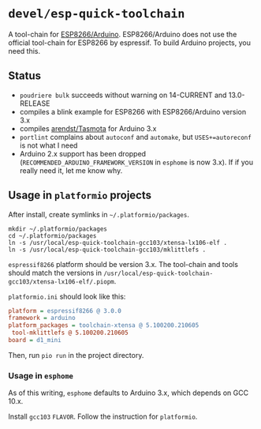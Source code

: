 # `devel/esp-quick-toolchain`

A tool-chain for [ESP8266/Arduino](https://github.com/esp8266/Arduino).
ESP8266/Arduino does not use the official tool-chain for ESP8266 by espressif.
To build Arduino projects, you need this.

## Status

* `poudriere bulk` succeeds without warning on 14-CURRENT and 13.0-RELEASE
* compiles a blink example for ESP8266 with ESP8266/Arduino version 3.x
* compiles [arendst/Tasmota](https://github.com/arendst/Tasmota) for Arduino
  3.x
* `portlint` complains about `autoconf` and `automake`, but `USES+=autoreconf`
  is not what I need
* Arduino 2.x support has been dropped
  (`RECOMMENDED_ARDUINO_FRAMEWORK_VERSION` in `esphome` is now 3.x). If if you
  really need it, let me know why.

## Usage in `platformio` projects

After install, create symlinks in `~/.platformio/packages`.

```console
mkdir ~/.platformio/packages
cd ~/.platformio/packages
ln -s /usr/local/esp-quick-toolchain-gcc103/xtensa-lx106-elf .
ln -s /usr/local/esp-quick-toolchain-gcc103/mklittlefs .
```

`espressif8266` platform should be version 3.x. The tool-chain and tools
should match the versions in `/usr/local/esp-quick-toolchain-gcc103/xtensa-lx106-elf/.piopm`.

`platformio.ini` should look like this:

```ini
platform = espressif8266 @ 3.0.0
framework = arduino
platform_packages = toolchain-xtensa @ 5.100200.210605
 tool-mklittlefs @ 5.100200.210605
board = d1_mini
```

Then, run `pio run` in the project directory.

### Usage in `esphome`

As of this writing, `esphome` defaults to Arduino 3.x, which depends on GCC
10.x.

Install `gcc103` `FLAVOR`. Follow the instruction for `platformio`.
